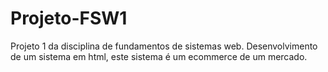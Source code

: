 # Projeto-FSW1
Projeto 1 da disciplina de fundamentos de sistemas web. Desenvolvimento de um sistema em html, este sistema é um ecommerce de um mercado.
